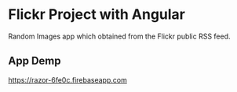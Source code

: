 # Flickr Project with Angular

Random Images app which obtained from the Flickr public RSS feed.

## App Demp

https://razor-6fe0c.firebaseapp.com
